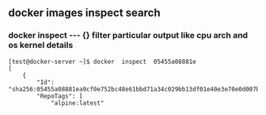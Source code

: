 ## docker images inspect search 

### docker inspect ---  {} filter particular output like cpu arch and os kernel details 

```
[test@docker-server ~]$ docker  inspect  05455a08881e
[
    {
        "Id": "sha256:05455a08881ea9cf0e752bc48e61bbd71a34c029bb13df01e40e3e70e0d007bd",
        "RepoTags": [
            "alpine:latest"

```


